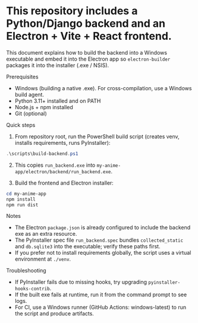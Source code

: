 # This repository includes a Python/Django backend and an Electron + Vite + React frontend.

This document explains how to build the backend into a Windows executable and
embed it into the Electron app so `electron-builder` packages it into the
installer (.exe / NSIS).

Prerequisites
- Windows (building a native .exe). For cross-compilation, use a Windows build agent.
- Python 3.11+ installed and on PATH
- Node.js + npm installed
- Git (optional)

Quick steps
1. From repository root, run the PowerShell build script (creates venv, installs requirements, runs PyInstaller):

```powershell
.\scripts\build-backend.ps1
```

2. This copies `run_backend.exe` into `my-anime-app/electron/backend/run_backend.exe`.

3. Build the frontend and Electron installer:

```powershell
cd my-anime-app
npm install
npm run dist
```

Notes
- The Electron `package.json` is already configured to include the backend exe as an extra resource.
- The PyInstaller spec file `run_backend.spec` bundles `collected_static` and `db.sqlite3` into the executable; verify these paths first.
- If you prefer not to install requirements globally, the script uses a virtual environment at `./venv`.

Troubleshooting
- If PyInstaller fails due to missing hooks, try upgrading `pyinstaller-hooks-contrib`.
- If the built exe fails at runtime, run it from the command prompt to see logs.
- For CI, use a Windows runner (GitHub Actions: windows-latest) to run the script and produce artifacts.
